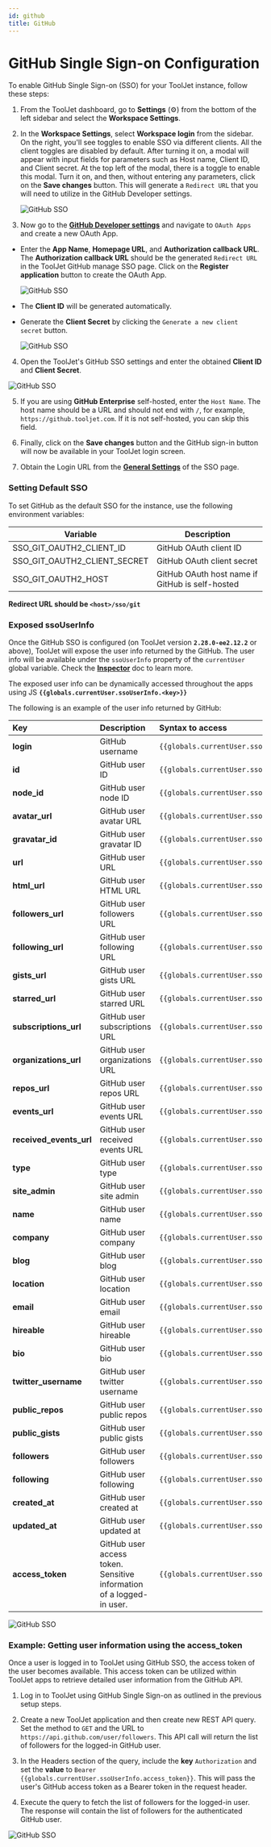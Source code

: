 ```yaml
---
id: github
title: GitHub
---
```


# GitHub Single Sign-on Configuration

To enable GitHub Single Sign-on (SSO) for your ToolJet instance, follow these steps:

1. From the ToolJet dashboard, go to **Settings** (⚙️) from the bottom of the left sidebar and select the **Workspace Settings**.

2. In the **Workspace Settings**, select **Workspace login** from the sidebar. On the right, you'll see toggles to enable SSO via different clients. All the client toggles are disabled by default. After turning it on, a modal will appear with input fields for parameters such as Host name, Client ID, and Client secret. At the top left of the modal, there is a toggle to enable this modal. Turn it on, and then, without entering any parameters, click on the **Save changes** button. This will generate a `Redirect URL` that you will need to utilize in the GitHub Developer settings.

   <img className="screenshot-full" src="/img/sso/git/generate-redirect-url.gif" alt="GitHub SSO" />

3. Now go to the **[GitHub Developer settings](https://github.com/settings/developers)** and navigate to `OAuth Apps` and create a new OAuth App.

- Enter the **App Name**, **Homepage URL**, and **Authorization callback URL**. The **Authorization callback URL** should be the generated `Redirect URL` in the ToolJet GitHub manage SSO page. Click on the **Register application** button to create the OAuth App.

  <div style={{textAlign: 'center'}}>
    <img style={{ border:'0', marginBottom:'15px', borderRadius:'5px', boxShadow: '0px 1px 3px rgba(0, 0, 0, 0.2)' }} className="screenshot-full" src="/img/sso/git/register-0auth.png" alt="GitHub SSO" />
  </div>

- The **Client ID** will be generated automatically.
- Generate the **Client Secret** by clicking the `Generate a new client secret` button.

    <div style={{textAlign: 'center'}}>
    <img style={{ border:'0', marginBottom:'15px', borderRadius:'5px', boxShadow: '0px 1px 3px rgba(0, 0, 0, 0.2)' }} className="screenshot-full" src="/img/sso/git/client-id-secret.png" alt="GitHub SSO" />
  </div>

4. Open the ToolJet's GitHub SSO settings and enter the obtained **Client ID** and **Client Secret**.

  <div style={{textAlign: 'center'}}>
    <img style={{ border:'0', marginBottom:'15px', borderRadius:'5px', boxShadow: '0px 1px 3px rgba(0, 0, 0, 0.2)' }} className="screenshot-full" src="/img/sso/git/enter-creds.png" alt="GitHub SSO" />
  </div>

5. If you are using **GitHub Enterprise** self-hosted, enter the `Host Name`. The host name should be a URL and should not end with `/`, for example, `https://github.tooljet.com`. If it is not self-hosted, you can skip this field.

6. Finally, click on the **Save changes** button and the GitHub sign-in button will now be available in your ToolJet login screen.

7. Obtain the Login URL from the **[General Settings](/docs/user-authentication/general-settings#login-url)** of the SSO page.

### Setting Default SSO

To set GitHub as the default SSO for the instance, use the following environment variables:

| Variable                     | Description                                     |
| ---------------------------- | ----------------------------------------------- |
| SSO_GIT_OAUTH2_CLIENT_ID     | GitHub OAuth client ID                          |
| SSO_GIT_OAUTH2_CLIENT_SECRET | GitHub OAuth client secret                      |
| SSO_GIT_OAUTH2_HOST          | GitHub OAuth host name if GitHub is self-hosted |

**Redirect URL should be `<host>/sso/git`**

### Exposed ssoUserInfo

Once the GitHub SSO is configured (on ToolJet version **`2.28.0-ee2.12.2`** or above), ToolJet will expose the user info returned by the GitHub. The user info will be available under the `ssoUserInfo` property of the `currentUser` global variable. Check the **[Inspector](/docs/how-to/use-inspector)** doc to learn more.

The exposed user info can be dynamically accessed throughout the apps using JS **`{{globals.currentUser.ssoUserInfo.<key>}}`**

The following is an example of the user info returned by GitHub:

| Key                     | Description                                                          | Syntax to access                                          |
| :---------------------- | :------------------------------------------------------------------- | :-------------------------------------------------------- |
| **login**               | GitHub username                                                      | `{{globals.currentUser.ssoUserInfo.login}}`               |
| **id**                  | GitHub user ID                                                       | `{{globals.currentUser.ssoUserInfo.id}}`                  |
| **node_id**             | GitHub user node ID                                                  | `{{globals.currentUser.ssoUserInfo.node_id}}`             |
| **avatar_url**          | GitHub user avatar URL                                               | `{{globals.currentUser.ssoUserInfo.avatar_url}}`          |
| **gravatar_id**         | GitHub user gravatar ID                                              | `{{globals.currentUser.ssoUserInfo.gravatar_id}}`         |
| **url**                 | GitHub user URL                                                      | `{{globals.currentUser.ssoUserInfo.url}}`                 |
| **html_url**            | GitHub user HTML URL                                                 | `{{globals.currentUser.ssoUserInfo.html_url}}`            |
| **followers_url**       | GitHub user followers URL                                            | `{{globals.currentUser.ssoUserInfo.followers_url}}`       |
| **following_url**       | GitHub user following URL                                            | `{{globals.currentUser.ssoUserInfo.following_url}}`       |
| **gists_url**           | GitHub user gists URL                                                | `{{globals.currentUser.ssoUserInfo.gists_url}}`           |
| **starred_url**         | GitHub user starred URL                                              | `{{globals.currentUser.ssoUserInfo.starred_url}}`         |
| **subscriptions_url**   | GitHub user subscriptions URL                                        | `{{globals.currentUser.ssoUserInfo.subscriptions_url}}`   |
| **organizations_url**   | GitHub user organizations URL                                        | `{{globals.currentUser.ssoUserInfo.organizations_url}}`   |
| **repos_url**           | GitHub user repos URL                                                | `{{globals.currentUser.ssoUserInfo.repos_url}}`           |
| **events_url**          | GitHub user events URL                                               | `{{globals.currentUser.ssoUserInfo.events_url}}`          |
| **received_events_url** | GitHub user received events URL                                      | `{{globals.currentUser.ssoUserInfo.received_events_url}}` |
| **type**                | GitHub user type                                                     | `{{globals.currentUser.ssoUserInfo.type}}`                |
| **site_admin**          | GitHub user site admin                                               | `{{globals.currentUser.ssoUserInfo.site_admin}}`          |
| **name**                | GitHub user name                                                     | `{{globals.currentUser.ssoUserInfo.name}}`                |
| **company**             | GitHub user company                                                  | `{{globals.currentUser.ssoUserInfo.company}}`             |
| **blog**                | GitHub user blog                                                     | `{{globals.currentUser.ssoUserInfo.blog}}`                |
| **location**            | GitHub user location                                                 | `{{globals.currentUser.ssoUserInfo.location}}`            |
| **email**               | GitHub user email                                                    | `{{globals.currentUser.ssoUserInfo.email}}`               |
| **hireable**            | GitHub user hireable                                                 | `{{globals.currentUser.ssoUserInfo.hireable}}`            |
| **bio**                 | GitHub user bio                                                      | `{{globals.currentUser.ssoUserInfo.bio}}`                 |
| **twitter_username**    | GitHub user twitter username                                         | `{{globals.currentUser.ssoUserInfo.twitter_username}}`    |
| **public_repos**        | GitHub user public repos                                             | `{{globals.currentUser.ssoUserInfo.public_repos}}`        |
| **public_gists**        | GitHub user public gists                                             | `{{globals.currentUser.ssoUserInfo.public_gists}}`        |
| **followers**           | GitHub user followers                                                | `{{globals.currentUser.ssoUserInfo.followers}}`           |
| **following**           | GitHub user following                                                | `{{globals.currentUser.ssoUserInfo.following}}`           |
| **created_at**          | GitHub user created at                                               | `{{globals.currentUser.ssoUserInfo.created_at}}`          |
| **updated_at**          | GitHub user updated at                                               | `{{globals.currentUser.ssoUserInfo.updated_at}}`          |
| **access_token**        | GitHub user access token. Sensitive information of a logged-in user. | `{{globals.currentUser.ssoUserInfo.access_token}}`        |

<div style={{textAlign: 'center'}}>
  <img style={{ border:'0', marginBottom:'15px', borderRadius:'5px', boxShadow: '0px 1px 3px rgba(0, 0, 0, 0.2)' }} className="screenshot-full" src="/img/sso/git/ssogithub.png" alt="GitHub SSO" />
</div>

### Example: Getting user information using the access_token

Once a user is logged in to ToolJet using GitHub SSO, the access token of the user becomes available. This access token can be utilized within ToolJet apps to retrieve detailed user information from the GitHub API.

1. Log in to ToolJet using GitHub Single Sign-on as outlined in the previous setup steps.

2. Create a new ToolJet application and then create new REST API query. Set the method to `GET` and the URL to `https://api.github.com/user/followers`. This API call will return the list of followers for the logged-in GitHub user.

3. In the Headers section of the query, include the **key** `Authorization` and set the **value** to `Bearer {{globals.currentUser.ssoUserInfo.access_token}}`. This will pass the user's GitHub access token as a Bearer token in the request header.

4. Execute the query to fetch the list of followers for the logged-in user. The response will contain the list of followers for the authenticated GitHub user.

<div style={{textAlign: 'center'}}>
  <img style={{ border:'0', marginBottom:'15px', borderRadius:'5px', boxShadow: '0px 1px 3px rgba(0, 0, 0, 0.2)' }} className="screenshot-full" src="/img/sso/git/queryresults.png" alt="GitHub SSO" />
</div>
